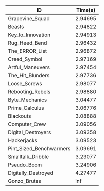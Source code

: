 |ID|Time(s)|
|-|-|
|Grapevine_Squad|2.94695|
|Beasts|2.94822|
|Key_to_Innovation|2.94913|
|Rug_Heed_Bend|2.96432|
|The_ERROR_List|2.96872|
|Creed_Symbol|2.97169|
|Artful_Maneuvers|2.97454|
|The_Hit_Blunders|2.97736|
|Loose_Screws|2.98077|
|Rebooting_Rebels|2.98880|
|Byte_Mechanics|3.04477|
|Prime_Calculus|3.06776|
|Blackouts|3.08888|
|Computer_Crew|3.09056|
|Digital_Destroyers|3.09358|
|Hackerjacks|3.09523|
|Pint_Sized_Benchwarmers|3.09691|
|Smalltalk_Dribble|3.23077|
|Pseudo_Boom|3.24906|
|Digitally_Destroyed|4.27477|
|Gonzo_Brutes|inf|
